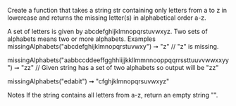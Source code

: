 Create a function that takes a string str containing only letters from a to z in lowercase and returns the missing letter(s) in alphabetical order a-z.

A set of letters is given by abcdefghijklmnopqrstuvwxyz.
Two sets of alphabets means two or more alphabets.
Examples
missingAlphabets("abcdefghijklmnopqrstuvwxy") ➞ "z"
// "z" is missing.

missingAlphabets("aabbccddeeffgghhiijjkkllmmnnooppqqrrssttuuvvwwxxyy") ➞ "zz"
// Given string has a set of two alphabets so output will be "zz"

missingAlphabets("edabit") ➞ "cfghjklmnopqrsuvwxyz"

Notes
If the string contains all letters from a-z, return an empty string "".